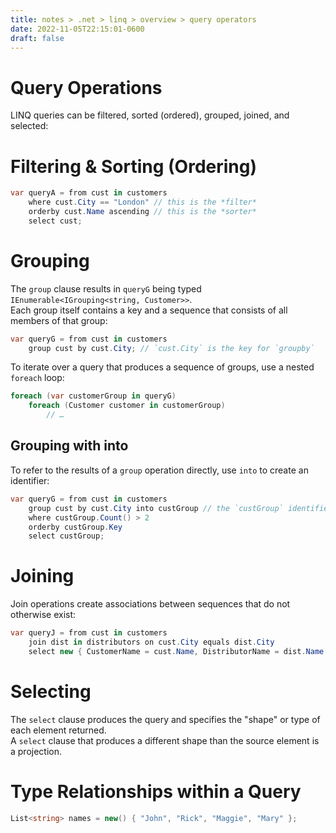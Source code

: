 ```yaml
---
title: notes > .net > linq > overview > query operators
date: 2022-11-05T22:15:01-0600
draft: false
---
```

# Query Operations
LINQ queries can be filtered, sorted (ordered), grouped, joined, and selected:

# Filtering & Sorting (Ordering)
```cs
var queryA = from cust in customers
    where cust.City == "London" // this is the *filter*
    orderby cust.Name ascending // this is the *sorter*
    select cust;
```

# Grouping
The `group` clause results in `queryG` being typed `IEnumerable<IGrouping<string, Customer>>`.  
Each group itself contains a key and a sequence that consists of all members of that group:
```cs
var queryG = from cust in customers
    group cust by cust.City; // `cust.City` is the key for `groupby`
```

To iterate over a query that produces a sequence of groups, use a nested `foreach` loop:
```cs
foreach (var customerGroup in queryG)
    foreach (Customer customer in customerGroup)
        // …
```

## Grouping with into
To refer to the results of a `group` operation directly, use `into` to create an identifier:
```cs
var queryG = from cust in customers
    group cust by cust.City into custGroup // the `custGroup` identifier can be queried further
    where custGroup.Count() > 2
    orderby custGroup.Key
    select custGroup;
```

# Joining
Join operations create associations between sequences that do not otherwise exist:
```cs
var queryJ = from cust in customers
    join dist in distributors on cust.City equals dist.City
    select new { CustomerName = cust.Name, DistributorName = dist.Name };
```

# Selecting
The `select` clause produces the query and specifies the "shape" or type of each element returned.  
A `select` clause that produces a different shape than the source element is a projection.  

# Type Relationships within a Query
```cs
List<string> names = new() { "John", "Rick", "Maggie", "Mary" };
```
